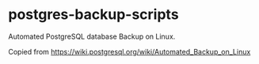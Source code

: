 # postgres-backup-scripts

Automated PostgreSQL database Backup on Linux.

Copied from https://wiki.postgresql.org/wiki/Automated_Backup_on_Linux